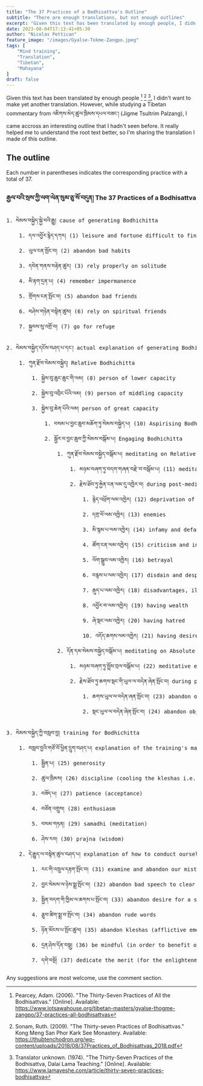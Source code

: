 ```yaml
---
title: "The 37 Practices of a Bodhisattva's Outline"
subtitle: "There are enough translations, but not enough outlines"
excerpt: "Given this text has been translated by enough people, I didn't want to make yet another translation. However, while studying a Tibetan commentary from Jigme Tsultrim Palzang I came accross an interesting outline..."
date: 2023-08-04T17:13:41+05:30
author: "Nicolas Pettican"
feature_image: "/images/Gyalse-Tokme-Zangpo.jpeg"
tags: [
    "Mind training",
    "Translation",
    "Tibetan",
    "Mahayana"
]
draft: false
---
```


Given this text has been translated by enough people [^1] [^2] [^3], I didn't want to make yet another translation. However, while studying a Tibetan commentary from འཇིགས་མེད་ཚུལ་ཁྲིམས་དཔལ་བཟང་། (Jigme Tsultrim Palzang), I came accross an interesting outline that I hadn't seen before. It really helped me to understand the root text better, so I'm sharing the translation I made of this outline.

## The outline

Each number in parentheses indicates the corresponding practice with a total of 37.

### རྒྱལ་བའི་སྲས་ཀྱི་ལག་ལེན་སུམ་ཅུ་སོ་བདུན། The 37 Practices of a Bodhisattva

<pre>
1. སེམས་བསྐྱེད་སྐྱེ་བའི་རྒྱུ། cause of generating Bodhichitta
    1. དལ་འབྱོར་རྙེད་དཀར། (1) leisure and fortune difficult to find (precious human life)
    2. ཡུལ་ངན་སྤོང་བ། (2) abandon bad habits
    3. དབེན་གནས་བརྟེན་ཚུར། (3) rely properly on solitude
    4. མི་རྟག་དྲན་པ། (4) remember impermanence
    5. གྲོགས་ངན་སྤོང་བ། (5) abandon bad friends
    6. བཤེས་གཉེན་བསྟེན་ཚུས། (6) rely on spiritual friends
    7. སྐྱབས་སུ་འགྲོ་བ། (7) go for refuge

2. སེམས་བསྐྱེད་དངོས་བཤད་པ་དང་། actual explanation of generating Bodhichitta
    1. ཀུན་རྫོབ་སེམས་བསྐྱེད། Relative Bodhichitta
        1. སྐྱེས་བུ་ཆུང་ཆུང་གི་ལམ། (8) person of lower capacity
        2. སྐྱེས་བུ་འབྲིང་པོའི་ལམ། (9) person of middling capacity
        3. སྐྱེས་བུ་ཆེན་པོའི་ལམ། person of great capacity
            1. བསམ་པ་བྱང་ཆུབ་མཆོག་ཏུ་སེམས་བསྐྱེད་པ། (10) Aspirising Bodhichitta
            2. སྦྱོར་བ་བྱང་ཆུབ་ཀྱི་སེམས་བསྒོམ་པ། Engaging Bodhichitta
                1. ཀུན་རྫོབ་སེམས་བསྐྱེད་བསྒོམ་པ། meditating on Relative Bodhichitta
                    1. མཉམ་བཞག་ཏུ་བདག་གཞན་བརྫེ་བ་བསྒོམ་པ། (11) meditative equipoise on exchanging (the suffering and happiness) of self and others
                    2. རྗེས་ཐོབ་ཏུ་རྐྱེན་ངན་ལམ་དུ་འཁྱེར་བ། during post-meditation, taking bad circumstances as the path
                        1. རྙེད་འཕྲོག་ལམ་འཁྱེར། (12) deprivation of wealth
                        2. དགྲ་བོ་ལམ་འཁྱེར། (13) enemies
                        3. མི་སྙམ་པ་ལམ་འཁྱེར། (14) infamy and defamation
                        4. ཚོག་ངན་ལམ་འཁྱེར། (15) criticism and insults
                        5. ལོག་སྒྲུབ་ལམ་འཁྱེར། (16) betrayal
                        6. བརྙས་པ་ལམ་འཁྱེར། (17) disdain and despite
                        7. རྒུད་པ་ལམ་འཁྱེར། (18) disadvantages, illness and harm
                        8. འབྱོར་བ་ལམ་འཁྱེར། (19) having wealth
                        9. ཞེ་སྡང་ལམ་འཁྱེར། (20) having hatred
                        10. འདོད་ཆགས་ལམ་འཁྱེར། (21) having desire
                2. དོན་དམ་སེམས་བསྐྱེད་བསྒོམ་པ། meditating on Absolute Bodhichitta
                    1. མཉམ་བཞག་ཏུ་སྤྲོས་བྲལ་བསྒོམ་པ། (22) meditative equipoise free from elaboration
                    2. རྗེས་ཐོབ་ཏུ་ཆགས་སྡང་གི་ཡུལ་ལ་བདེན་ཞེན་སྤོང་བ། during post-meditation, abandon the objects of desire and aversion
                        1. ཆགས་ཡུལ་ལ་བདེན་ཞན་སྤོང་བ། (23) abandon objects of desire as truly existing
                        2. སྡང་ཡུལ་ལ་བདེན་ཞེན་སྤོང་བ། (24) abandon objects of anger as truly existing

3. སེམས་བསྐྱེད་ཀྱི་བསླབ་བྱ། training for Bodhichitta
    1. བསླབ་བྱའི་གཙོ་བོ་ཕྱིན་དྲུག་བཤད་པ། explanation of the training's main point: the Six Paramitas (transcendental perfections)
        1. སྦྱིན་པ། (25) generosity
        2. ཚུལ་ཁྲིམས། (26) discipline (cooling the kleshas i.e. afflictive emotions)
        3. བཟོད་པ། (27) patience (acceptance)
        4. བཙོན་འགྲུས། (28) enthusiasm
        5. བསམ་གཏན། (29) samadhi (meditation)
        6. ཤེས་རབ། (30) prajna (wisdom)
    2. དེ་རྒྱུད་ལ་བསྟེན་ཚུལ་བཤད་པ། explanation of how to conduct ourselves based on our own experience
        1. རང་གི་འཁྲུལ་དརྟག་སྤོང་བ། (31) examine and abandon our mistakes
        2. བྱང་སེམས་ལ་ཉེས་སྨྲ་སྤོང་བ། (32) abandon bad speech to clear the mind
        3. སྦྱིན་བདག་གི་ཁྱིམ་ལ་ཆགས་པ་སྤོང་བ། (33) abandon desire for a sponsor / for our sponsor's property
        4. རྩུབ་ཚིག་སྨྲ་བ་སྤོང་བ། (34) abandon rude words
        5. ཉོན་མོངས་པ་སྤོང་ཚུལ། (35) abandon kleshas (afflictive emotions)
        6. དྲན་ཤེས་དོན་བསྡུ། (36) be mindful (in order to benefit others)
        7. དགེ་བསྔོ། (37) dedicate the merit (for the enlightenment of all sentient beings)
</pre>

Any suggestions are most welcome, use the comment section.

[^1]: Pearcey, Adam. (2006). "The Thirty-Seven Practices of All the Bodhisattvas." [Online]. Available: https://www.lotsawahouse.org/tibetan-masters/gyalse-thogme-zangpo/37-practices-all-bodhisattvas
[^2]: Sonam, Ruth. (2009). "The Thirty-seven Practices of Bodhisattvas." Kong Meng San Phor Kark See Monastery. Available: https://thubtenchodron.org/wp-content/uploads/2018/08/37Practices_of_Bodhisattvas_2018.pdf
[^3]: Translator unknown. (1974). "The Thirty-Seven Practices of the Bodhisattva, Dalai Lama Teaching." [Online]. Available: https://www.lamayeshe.com/article/thirty-seven-practices-bodhisattva
